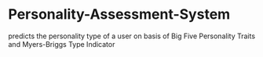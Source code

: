 # Personality-Assessment-System
predicts the personality type of a user on basis of Big Five Personality Traits and Myers-Briggs Type Indicator
